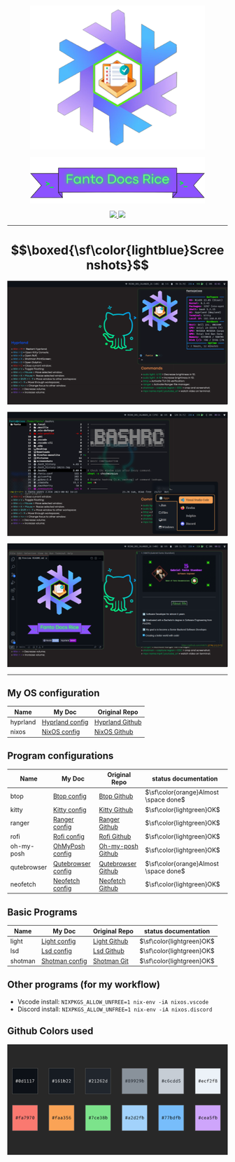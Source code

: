 <p align="center">
  <img src="images/NixOS-FantoDocs-Logo.png" width="400">
</p>

<p align="center">
  <img src="images/Banner-FantoDocs.png" width="400">
<p>

<p align="center">
  <a href="https://nixos.org/">
    <img src="https://img.shields.io/badge/NixOS-25.03-informational.svg?style=flat&logo=nixos&logoColor=CAD3F5&colorA=24273A&colorB=8AADF4">
  </a>
  <a href="https://hyprland.org/">
    <img src="https://img.shields.io/static/v1?label=Hyprland&message=latest&style=flat&logo=hyprland&colorA=24273A&colorB=9400D3&logoColor=CAD3F5"/>
  </a> 
</p>

---

# $$\boxed{\sf\color{lightblue}Screenshots}$$

<p align="center">
  <img src="images/Presentation/Image1.png">
<p>

<p align="center">
  <img src="images/Presentation/Image2.png">
<p>

<p align="center">
  <img src="images/Presentation/Image3.png">
<p>

---

## My OS configuration

|Name|My Doc|Original Repo
|---|---|---|
hyprland|[Hyprland config](https://github.com/F4NT0/FantoDocs_Rice/blob/main/.config/hypr/hyprland.conf)|[Hyprland Github](https://github.com/hyprwm/Hyprland)
nixos|[NixOS config](https://github.com/F4NT0/FantoDocs_Rice/blob/main/etc/nixos/configuration.nix)|[NixOS Github](https://github.com/NixOS/nixpkgs)

## Program configurations

|Name|My Doc|Original Repo|status documentation
|---|---|---|---|
btop|[Btop config](https://github.com/F4NT0/FantoDocs_Rice/tree/main/.config/btop)|[Btop Github](https://github.com/aristocratos/btop)|$\sf\color{orange}Almost \space done$
kitty|[Kitty config](https://github.com/F4NT0/FantoDocs_Rice/tree/main/.config/kitty)|[Kitty Github](https://github.com/kovidgoyal/kitty)|$\sf\color{lightgreen}OK$
ranger|[Ranger config](https://github.com/F4NT0/FantoDocs_Rice/tree/main/.config/ranger)|[Ranger Github](https://github.com/ranger/ranger)|$\sf\color{lightgreen}OK$
rofi|[Rofi config](https://github.com/F4NT0/FantoDocs_Rice/tree/main/.config/rofi)|[Rofi Github](https://github.com/davatorium/rofi)|$\sf\color{lightgreen}OK$
oh-my-posh|[OhMyPosh config](https://github.com/F4NT0/FantoDocs_Rice/tree/main/.config/oh-my-posh)|[Oh-my-posh Github](https://github.com/jandedobbeleer/oh-my-posh)|$\sf\color{lightgreen}OK$
qutebrowser|[Qutebrowser config](https://github.com/F4NT0/FantoDocs_Rice/tree/main/.config/qutebrowser)|[Qutebrowser Github](https://github.com/qutebrowser/qutebrowser)|$\sf\color{orange}Almost \space done$
neofetch|[Neofetch config](https://github.com/F4NT0/FantoDocs_Rice/tree/main/.config/neofetch)|[Neofetch Github](https://github.com/Chick2D/neofetch-themes/tree/main)|$\sf\color{lightgreen}OK$

## Basic Programs

|Name|My Doc|Original Repo|status documentation
|---|---|---|---|
light|[Light config](base/light/README.md)|[Light Github](http://haikarainen.github.io/light/)|$\sf\color{lightgreen}OK$
lsd|[Lsd config](base/light/README.md)|[Lsd Github](https://github.com/lsd-rs/lsd)|$\sf\color{lightgreen}OK$
shotman|[Shotman config](base/shotman/README.md)|[Shotman Git](https://git.sr.ht/~whynothugo/shotman)|$\sf\color{lightgreen}OK$

## Other programs (for my workflow)

- Vscode install: `NIXPKGS_ALLOW_UNFREE=1 nix-env -iA nixos.vscode`
- Discord install: `NIXPKGS_ALLOW_UNFREE=1 nix-env -iA nixos.discord`

## Github Colors used

<p align="center">
  <img src="images/github-colors.png">
</p>
